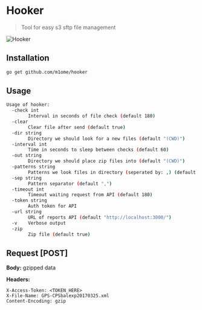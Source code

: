 # Hooker
> Tool for easy s3 sftp file management

![Hooker](http://s4.pikabu.ru/post_img/2015/01/26/1/1422226538_2049899097.png)

## Installation
```bash
go get github.com/m1ome/hooker
```

## Usage
```bash
Usage of hooker:
  -check int
        Interval in seconds of file check (default 180)
  -clear
        Clear file after send (default true)
  -dir string
        Directory we should look for a new files (default "(CWD)")
  -interval int
        Time in seconds to sleep between checks (default 60)
  -out string
        Directory we should place zip files into (default "(CWD)")
  -patterns string
        Patterns we look files in directory (seperated by: ,) (default ".xml; .xlsx")
  -sep string
        Pattern separator (default ",")
  -timeout int
        Timeout waiting request from API (default 180)
  -token string
        Auth token for API
  -url string
        URL of reports API (default "http://localhost:3000/")
  -v    Verbose output
  -zip
        Zip file (default true)
```

## Request [POST]

**Body:** gzipped data

**Headers:**
```
X-Access-Token: <TOKEN_HERE>
X-File-Name: GPS-CPSbalexp20170325.xml
Content-Encoding: gzip
```
